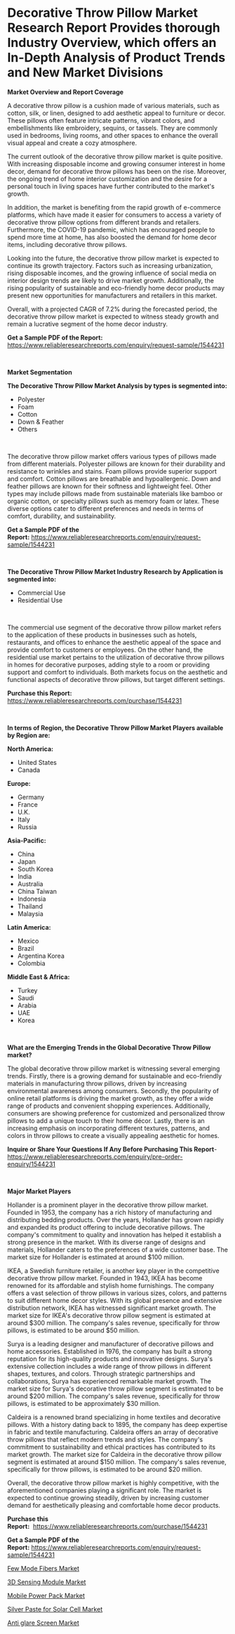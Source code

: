 <p><h1>Decorative Throw Pillow Market Research Report Provides thorough Industry Overview, which offers an In-Depth Analysis of Product Trends and New Market Divisions</h1></p><p><strong>Market Overview and Report Coverage</strong></p>
<p><p>A decorative throw pillow is a cushion made of various materials, such as cotton, silk, or linen, designed to add aesthetic appeal to furniture or decor. These pillows often feature intricate patterns, vibrant colors, and embellishments like embroidery, sequins, or tassels. They are commonly used in bedrooms, living rooms, and other spaces to enhance the overall visual appeal and create a cozy atmosphere.</p><p>The current outlook of the decorative throw pillow market is quite positive. With increasing disposable income and growing consumer interest in home decor, demand for decorative throw pillows has been on the rise. Moreover, the ongoing trend of home interior customization and the desire for a personal touch in living spaces have further contributed to the market's growth.</p><p>In addition, the market is benefiting from the rapid growth of e-commerce platforms, which have made it easier for consumers to access a variety of decorative throw pillow options from different brands and retailers. Furthermore, the COVID-19 pandemic, which has encouraged people to spend more time at home, has also boosted the demand for home decor items, including decorative throw pillows.</p><p>Looking into the future, the decorative throw pillow market is expected to continue its growth trajectory. Factors such as increasing urbanization, rising disposable incomes, and the growing influence of social media on interior design trends are likely to drive market growth. Additionally, the rising popularity of sustainable and eco-friendly home decor products may present new opportunities for manufacturers and retailers in this market.</p><p>Overall, with a projected CAGR of 7.2% during the forecasted period, the decorative throw pillow market is expected to witness steady growth and remain a lucrative segment of the home decor industry.</p></p>
<p><strong>Get a Sample PDF of the Report:</strong> <a href="https://www.reliableresearchreports.com/enquiry/request-sample/1544231">https://www.reliableresearchreports.com/enquiry/request-sample/1544231</a></p>
<p>&nbsp;</p>
<p><strong>Market Segmentation</strong></p>
<p><strong>The Decorative Throw Pillow Market Analysis by types is segmented into:</strong></p>
<p><ul><li>Polyester</li><li>Foam</li><li>Cotton</li><li>Down & Feather</li><li>Others</li></ul></p>
<p>&nbsp;</p>
<p><p>The decorative throw pillow market offers various types of pillows made from different materials. Polyester pillows are known for their durability and resistance to wrinkles and stains. Foam pillows provide superior support and comfort. Cotton pillows are breathable and hypoallergenic. Down and feather pillows are known for their softness and lightweight feel. Other types may include pillows made from sustainable materials like bamboo or organic cotton, or specialty pillows such as memory foam or latex. These diverse options cater to different preferences and needs in terms of comfort, durability, and sustainability.</p></p>
<p><strong>Get a Sample PDF of the Report:</strong>&nbsp;<a href="https://www.reliableresearchreports.com/enquiry/request-sample/1544231">https://www.reliableresearchreports.com/enquiry/request-sample/1544231</a></p>
<p>&nbsp;</p>
<p><strong>The Decorative Throw Pillow Market Industry Research by Application is segmented into:</strong></p>
<p><ul><li>Commercial Use</li><li>Residential Use</li></ul></p>
<p>&nbsp;</p>
<p><p>The commercial use segment of the decorative throw pillow market refers to the application of these products in businesses such as hotels, restaurants, and offices to enhance the aesthetic appeal of the space and provide comfort to customers or employees. On the other hand, the residential use market pertains to the utilization of decorative throw pillows in homes for decorative purposes, adding style to a room or providing support and comfort to individuals. Both markets focus on the aesthetic and functional aspects of decorative throw pillows, but target different settings.</p></p>
<p><strong>Purchase this Report:</strong>&nbsp; <a href="https://www.reliableresearchreports.com/purchase/1544231">https://www.reliableresearchreports.com/purchase/1544231</a></p>
<p>&nbsp;</p>
<p><strong>In terms of Region, the Decorative Throw Pillow Market Players available by Region are:</strong></p>
<p>
    <p> <strong> North America: </strong>
        <ul>
            <li>United States</li>
            <li>Canada</li>
        </ul>
        </p> 
    <p> <strong> Europe: </strong>
        <ul>
            <li>Germany</li>
            <li>France</li>
            <li>U.K.</li>
            <li>Italy</li>
            <li>Russia</li>
        </ul>
        </p> 
    <p> <strong> Asia-Pacific: </strong>
        <ul>
            <li>China</li>
            <li>Japan</li>
            <li>South Korea</li>
            <li>India</li>
            <li>Australia</li>
            <li>China Taiwan</li>
            <li>Indonesia</li>
            <li>Thailand</li>
            <li>Malaysia</li>
        </ul>
        </p> 
    <p> <strong> Latin America: </strong>
        <ul>
            <li>Mexico</li>
            <li>Brazil</li>
            <li>Argentina Korea</li>
            <li>Colombia</li>
        </ul>
        </p> 
    <p> <strong> Middle East & Africa: </strong>
        <ul>
            <li>Turkey</li>
            <li>Saudi</li>
            <li>Arabia</li>
            <li>UAE</li>
            <li>Korea</li>
        </ul>
    </p>
    </p>
<p>&nbsp;</p>
<p><strong>What are the Emerging Trends in the Global Decorative Throw Pillow market?</strong></p>
<p><p>The global decorative throw pillow market is witnessing several emerging trends. Firstly, there is a growing demand for sustainable and eco-friendly materials in manufacturing throw pillows, driven by increasing environmental awareness among consumers. Secondly, the popularity of online retail platforms is driving the market growth, as they offer a wide range of products and convenient shopping experiences. Additionally, consumers are showing preference for customized and personalized throw pillows to add a unique touch to their home décor. Lastly, there is an increasing emphasis on incorporating different textures, patterns, and colors in throw pillows to create a visually appealing aesthetic for homes.</p></p>
<p><strong>Inquire or Share Your Questions If Any Before Purchasing This Report</strong>- <a href="https://www.reliableresearchreports.com/enquiry/pre-order-enquiry/1544231">https://www.reliableresearchreports.com/enquiry/pre-order-enquiry/1544231</a></p>
<p>&nbsp;</p>
<p><strong>Major Market Players</strong></p>
<p><p>Hollander is a prominent player in the decorative throw pillow market. Founded in 1953, the company has a rich history of manufacturing and distributing bedding products. Over the years, Hollander has grown rapidly and expanded its product offering to include decorative pillows. The company's commitment to quality and innovation has helped it establish a strong presence in the market. With its diverse range of designs and materials, Hollander caters to the preferences of a wide customer base. The market size for Hollander is estimated at around $100 million.</p><p>IKEA, a Swedish furniture retailer, is another key player in the competitive decorative throw pillow market. Founded in 1943, IKEA has become renowned for its affordable and stylish home furnishings. The company offers a vast selection of throw pillows in various sizes, colors, and patterns to suit different home decor styles. With its global presence and extensive distribution network, IKEA has witnessed significant market growth. The market size for IKEA's decorative throw pillow segment is estimated at around $300 million. The company's sales revenue, specifically for throw pillows, is estimated to be around $50 million.</p><p>Surya is a leading designer and manufacturer of decorative pillows and home accessories. Established in 1976, the company has built a strong reputation for its high-quality products and innovative designs. Surya's extensive collection includes a wide range of throw pillows in different shapes, textures, and colors. Through strategic partnerships and collaborations, Surya has experienced remarkable market growth. The market size for Surya's decorative throw pillow segment is estimated to be around $200 million. The company's sales revenue, specifically for throw pillows, is estimated to be approximately $30 million.</p><p>Caldeira is a renowned brand specializing in home textiles and decorative pillows. With a history dating back to 1895, the company has deep expertise in fabric and textile manufacturing. Caldeira offers an array of decorative throw pillows that reflect modern trends and styles. The company's commitment to sustainability and ethical practices has contributed to its market growth. The market size for Caldeira in the decorative throw pillow segment is estimated at around $150 million. The company's sales revenue, specifically for throw pillows, is estimated to be around $20 million.</p><p>Overall, the decorative throw pillow market is highly competitive, with the aforementioned companies playing a significant role. The market is expected to continue growing steadily, driven by increasing customer demand for aesthetically pleasing and comfortable home decor products.</p></p>
<p><strong>Purchase this Report:</strong>&nbsp;&nbsp;<a href="https://www.reliableresearchreports.com/purchase/1544231">https://www.reliableresearchreports.com/purchase/1544231</a></p>
<p></p>
<p><strong>Get a Sample PDF of the Report:</strong>&nbsp;<a href="https://www.reliableresearchreports.com/enquiry/request-sample/1544231">https://www.reliableresearchreports.com/enquiry/request-sample/1544231</a></p>
<p><p><a href="https://medium.com/@paulmcglynn6456/few-mode-fibers-market-size-and-market-trends-complete-industry-overview-2023-to-2030-fd861ac8bc36">Few Mode Fibers Market</a></p><p><a href="https://medium.com/@karleeprice2004/3d-sensing-module-market-size-market-outlook-and-market-forecast-2023-to-2030-a9f1b4d3047d">3D Sensing Module Market</a></p><p><a href="https://medium.com/@bethelokon998/mobile-power-pack-market-analysis-its-cagr-market-segmentation-and-global-industry-overview-404a68293ab4">Mobile Power Pack Market</a></p><p><a href="https://medium.com/@lorenzmayer1995/silver-paste-for-solar-cell-market-the-key-to-successful-business-strategy-forecast-till-2030-d1d802b2dea9">Silver Paste for Solar Cell Market</a></p><p><a href="https://medium.com/@merrittrice2023/anti-glare-screen-market-analysis-its-cagr-market-segmentation-and-global-industry-overview-8b9a1c3117a0">Anti glare Screen Market</a></p></p>